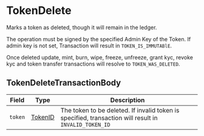 # TokenDelete

Marks a token as deleted, though it will remain in the ledger.

The operation must be signed by the specified Admin Key of the Token. If admin key is not set, Transaction will result in `TOKEN_IS_IMMUTABlE`.

Once deleted update, mint, burn, wipe, freeze, unfreeze, grant kyc, revoke kyc and token transfer transactions will resolve to `TOKEN_WAS_DELETED`.

## TokenDeleteTransactionBody

| Field   | Type                                 | Description                                                                                           |
| ------- | ------------------------------------ | ----------------------------------------------------------------------------------------------------- |
| `token` | [TokenID](../basic-types/tokenid.md) | The token to be deleted. If invalid token is specified, transaction will result in `INVALID_TOKEN_ID` |
